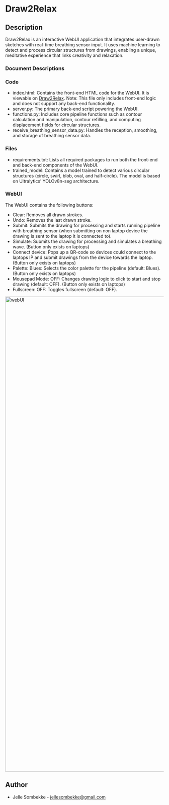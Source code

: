 # Draw2Relax

## Description

Draw2Relax is an interactive WebUI application that integrates user-drawn sketches with real-time breathing sensor input. It uses machine learning to detect and process circular structures from drawings, enabling a unique, meditative experience that links creativity and relaxation.


### Document Descriptions
### Code
- index.html: Contains the front-end HTML code for the WebUI. It is viewable on [Draw2Relax](https://jellesombekke.github.io/Draw2Relax/). Note: This file only includes front-end logic and does not support any back-end functionality.
- server.py: The primary back-end script powering the WebUI.
- functions.py:  Includes core pipeline functions such as contour calculation and manipulation, contour refilling, and computing displacement fields for circular structures.
- receive_breathing_sensor_data.py: Handles the reception, smoothing, and storage of breathing sensor data.

### Files
- requirements.txt: Lists all required packages to run both the front-end and back-end components of the WebUI.
- trained_model: Contains a model trained to detect various circular structures (circle, swirl, blob, oval, and half-circle). The model is based on Ultralytics’ YOLOv8n-seg architecture.

### WebUI
The WebUI contains the following buttons:
- Clear: Removes all drawn strokes.
- Undo: Removes the last drawn stroke.
- Submit: Submits the drawing for processing and starts running pipeline with breathing sensor (when submitting on non laptop device the drawing is sent to the laptop it is connected to).
- Simulate: Submits the drawing for processing and simulates a breathing wave. (Button only exists on laptops)
- Connect device: Pops up a QR-code so devices could connect to the laptops IP and submit drawings from the device towards the laptop. (Button only exists on laptops)
- Palette: Blues: Selects the color palette for the pipeline (default: Blues). (Button only exists on laptops)
- Mousepad Mode: OFF: Changes drawing logic to click to start and stop drawing (default: OFF). (Button only exists on laptops)
- Fullscreen: OFF: Toggles fullscreen (default: OFF).

<img width="1512" alt="webUI" src="https://github.com/user-attachments/assets/633f5229-f878-4846-8780-c0a6fb86b222" />


## Author
* Jelle Sombekke - jellesombekke@gmail.com
